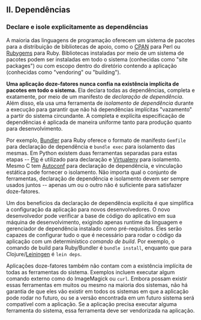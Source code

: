 ## II. Dependências
### Declare e isole explicitamente as dependências

A maioria das linguagens de programação oferecem um sistema de pacotes para a distribuição de bibliotecas de apoio, como o [CPAN](http://www.cpan.org/) para Perl ou [Rubygems](http://rubygems.org/) para Ruby. Bibliotecas instaladas por meio de um sistema de pacotes podem ser instaladas em todo o sistema (conhecidas como "site packages") ou com escopo dentro do diretório contendo a aplicação (conhecidas como "vendoring" ou "building").

**Uma aplicação doze-fatores nunca confia na existência implícita de pacotes em todo o sistema.** Ela declara todas as dependências, completa e exatamente, por meio de um manifesto de *declaração de dependência*. Além disso, ela usa uma ferramenta de *isolamento de dependência* durante a execução para garantir que não há dependências implícitas "vazamento" a partir do sistema circundante. A completa e explícita especificação de dependências é aplicada de maneira uniforme tanto para produção quanto para desenvolvimento.

Por exemplo, [Bundler](https://bundler.io/) para Ruby oferece o formato de manifesto `Gemfile` para declaração de dependência e `bundle exec` para isolamento das mesmas. Em Python existem duas ferramentas separadas para estas etapas -- [Pip](http://www.pip-installer.org/en/latest/) é utilizado para declaração e [Virtualenv](http://www.virtualenv.org/en/latest/) para isolamento. Mesmo C tem [Autoconf](http://www.gnu.org/s/autoconf/) para declaração de dependência, e vinculação estática pode fornecer o isolamento. Não importa qual o conjunto de ferramentas, declaração de dependência e isolamento devem ser sempre usados juntos -- apenas um ou o outro não é suficiente para satisfazer doze-fatores.

Um dos beneficios da declaração de dependência explícita é que simplifica a configuração  da aplicação para novos desenvolvedores. O novo desenvolvedor pode verificar a base de código do aplicativo em sua máquina de desenvolvimento, exigindo apenas runtime da linguagem e gerenciador de dependência instalado como pré-requisitos. Eles serão capazes de configurar tudo o que é necessário para rodar o código da aplicação com um determinístico *comando de build*. Por exemplo, o comando de build para Ruby/Bundler é `bundle install`, enquanto que para Clojure/[Leiningen](https://github.com/technomancy/leiningen#readme) é `lein deps`.

Aplicações doze-fatores também não contam com a existência implícita de todas as ferramentas do sistema. Exemplos incluem executar algum comando externo como do ImageMagick ou `curl`. Embora possam existir essas ferramentas em muitos ou mesmo na maioria dos sistemas, não há garantia de que eles vão existir em todos os sistemas em que a aplicação pode rodar no futuro, ou se a versão encontrada em um futuro sistema será compatível com a aplicação. Se a aplicação precisa executar alguma ferramenta do sistema, essa ferramenta deve ser vendorizada na aplicação.
